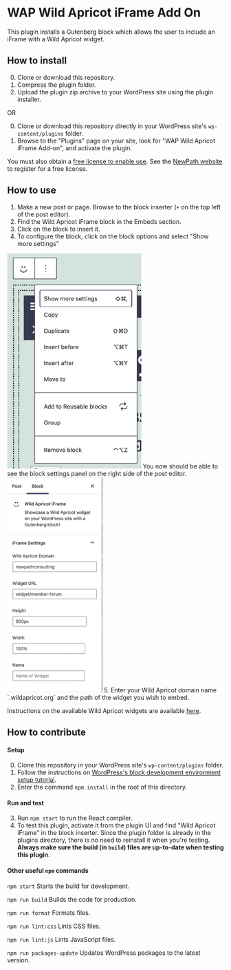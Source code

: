 # WAP Wild Apricot iFrame Add On

This plugin installs a Gutenberg block which allows the user to include an iFrame with a Wild Apricot widget. 

## How to install
0. Clone or download this repository.
1. Compress the plugin folder.
2. Upload the plugin zip archive to your WordPress site using the plugin installer. 

OR

0. Clone or download this repository directly in your WordPress site's `wp-content/plugins` folder. 
1. Browse to the "Plugins" page on your site, look for "WAP Wild Apricot iFrame Add-on", and activate the plugin.

You must also obtain a [free license to enable use](https://github.com/NewPath-Consulting/Wild-Apricot-For-Wordpress#licensing-wawp). See the [NewPath website](https://newpathconsulting.com/wawp) to register for a free license.

## How to use
1. Make a new post or page. Browse to the block inserter (`+` on the top left of the post editor).
2. Find the Wild Apricot iFrame block in the Embeds section.
3. Click on the block to insert it.
4. To configure the block, click on the block options and select "Show more settings"
<img src="assets/images/settings.png" height="500px">
You now should be able to see the block settings panel on the right side of the post editor.
<img src="assets/images/panel.png" height="500px">
5. Enter your Wild Apricot domain name `<yourorgname>.wildapricot.org` and the path of the widget you wish to embed.

Instructions on the available Wild Apricot widgets are available [here](https://gethelp.wildapricot.com/en/articles/222-using-widgets).


## How to contribute

#### Setup
0. Clone this repository in your WordPress site's `wp-content/plugins` folder. 
1. Follow the instructions on [WordPress's block development environment setup tutorial](https://developer.wordpress.org/block-editor/handbook/tutorials/devenv/).
2. Enter the command `npm install` in the root of this directory. 

#### Run and test
3. Run `npm start` to run the React compiler. 
4. To test this plugin, activate it from the plugin UI and find "Wild Apricot iFrame" in the block inserter. Since the plugin folder is already in the plugins directory, there is no need to reinstall it when you're testing. **Always make sure the build (in `build`) files are up-to-date when testing this plugin**.

#### Other useful `npm` commands
`npm start`
Starts the build for development.

`npm run build`
Builds the code for production.

`npm run format`
Formats files.

`npm run lint:css`
Lints CSS files.

`npm run lint:js`
Lints JavaScript files.

`npm run packages-update`
Updates WordPress packages to the latest version.
